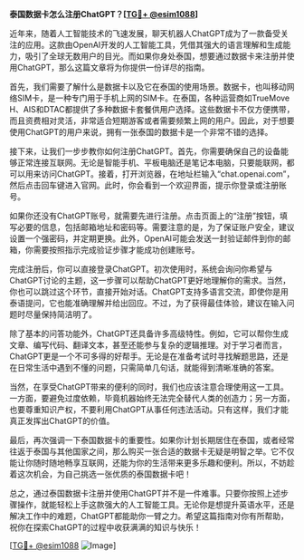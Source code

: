 **泰国数据卡怎么注册ChatGPT？[[TG💪+ @esim1088](https://t.me/s/esim1088)]**

近年来，随着人工智能技术的飞速发展，聊天机器人ChatGPT成为了一款备受关注的应用。这款由OpenAI开发的人工智能工具，凭借其强大的语言理解和生成能力，吸引了全球无数用户的目光。而如果你身处泰国，想要通过数据卡来注册并使用ChatGPT，那么这篇文章将为你提供一份详尽的指南。

首先，我们需要了解什么是数据卡以及它在泰国的使用场景。数据卡，也叫移动网络SIM卡，是一种专门用于手机上网的SIM卡。在泰国，各种运营商如TrueMove H、AIS和DTAC都提供了多种数据卡套餐供用户选择。这些数据卡不仅方便携带，而且资费相对灵活，非常适合短期游客或者需要频繁上网的用户。因此，对于想要使用ChatGPT的用户来说，拥有一张泰国的数据卡是一个非常不错的选择。

接下来，让我们一步步教你如何注册ChatGPT。首先，你需要确保自己的设备能够正常连接互联网。无论是智能手机、平板电脑还是笔记本电脑，只要能联网，都可以用来访问ChatGPT。接着，打开浏览器，在地址栏输入“chat.openai.com”，然后点击回车键进入官网。此时，你会看到一个欢迎界面，提示你登录或注册账号。

如果你还没有ChatGPT账号，就需要先进行注册。点击页面上的“注册”按钮，填写必要的信息，包括邮箱地址和密码等。需要注意的是，为了保证账户安全，建议设置一个强密码，并定期更换。此外，OpenAI可能会发送一封验证邮件到你的邮箱，你需要按照指示完成验证步骤才能成功创建账号。

完成注册后，你可以直接登录ChatGPT。初次使用时，系统会询问你希望与ChatGPT讨论的主题，这一步骤可以帮助ChatGPT更好地理解你的需求。当然，你也可以跳过这个环节，直接开始对话。ChatGPT支持多语言交流，即使你是用泰语提问，它也能准确理解并给出回应。不过，为了获得最佳体验，建议在输入问题时尽量保持简洁明了。

除了基本的问答功能外，ChatGPT还具备许多高级特性。例如，它可以帮你生成文章、编写代码、翻译文本，甚至还能参与复杂的逻辑推理。对于学习者而言，ChatGPT更是一个不可多得的好帮手。无论是在准备考试时寻找解题思路，还是在日常生活中遇到不懂的问题，只需简单几句话，就能得到清晰准确的答案。

当然，在享受ChatGPT带来的便利的同时，我们也应该注意合理使用这一工具。一方面，要避免过度依赖，毕竟机器始终无法完全替代人类的创造力；另一方面，也要尊重知识产权，不要利用ChatGPT从事任何违法活动。只有这样，我们才能真正发挥出ChatGPT的价值。

最后，再次强调一下泰国数据卡的重要性。如果你计划长期居住在泰国，或者经常往返于泰国与其他国家之间，那么购买一张合适的数据卡无疑是明智之举。它不仅能让你随时随地畅享互联网，还能为你的生活带来更多乐趣和便利。所以，不妨趁着这次机会，为自己挑选一张优质的泰国数据卡吧！

总之，通过泰国数据卡注册并使用ChatGPT并不是一件难事。只要你按照上述步骤操作，就能轻松上手这款强大的人工智能工具。无论你是想提升英语水平，还是解决工作中的难题，ChatGPT都能助你一臂之力。希望这篇指南对你有所帮助，祝你在探索ChatGPT的过程中收获满满的知识与快乐！

[[TG💪+ @esim1088](https://t.me/s/esim1088) ![Image](https://i.postimg.cc/4NQfJmqS/Snipaste-2025-05-13-00-14-12.png)]